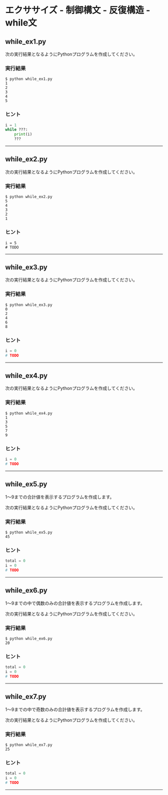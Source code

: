 # エクササイズ - 制御構文 - 反復構造 - while文

## while_ex1.py

次の実行結果となるようにPythonプログラムを作成してください。

### 実行結果

``` 
$ python while_ex1.py 
1
2
3
4
5
```

### ヒント

``` python
i = 1
while ???:
    print(i)
    ???
```

---

## while_ex2.py

次の実行結果となるようにPythonプログラムを作成してください。

### 実行結果

``` 
$ python while_ex2.py
5
4
3
2
1
```

### ヒント

``` 
i = 5
# TODO
```

---

## while_ex3.py

次の実行結果となるようにPythonプログラムを作成してください。

### 実行結果

``` 
$ python while_ex3.py
0
2
4
6
8
```

### ヒント

``` python
i = 0
# TODO
```

---

## while_ex4.py

次の実行結果となるようにPythonプログラムを作成してください。

### 実行結果

``` 
$ python while_ex4.py
1
3
5
7
9
```

### ヒント

``` python
i = 0
# TODO
```

---

## while_ex5.py

1〜9までの合計値を表示するプログラムを作成します。

次の実行結果となるようにPythonプログラムを作成してください。

### 実行結果

``` 
$ python while_ex5.py
45
```

### ヒント

``` python
total = 0
i = 0
# TODO
```

---

## while_ex6.py

1〜9までの中で偶数のみの合計値を表示するプログラムを作成します。

次の実行結果となるようにPythonプログラムを作成してください。

### 実行結果

``` 
$ python while_ex6.py
20
```

### ヒント

``` python
total = 0
i = 0
# TODO
```

---

## while_ex7.py

1〜9までの中で奇数のみの合計値を表示するプログラムを作成します。

次の実行結果となるようにPythonプログラムを作成してください。

### 実行結果

``` 
$ python while_ex7.py
25
```

### ヒント

``` python
total = 0
i = 0
# TODO
```

---
